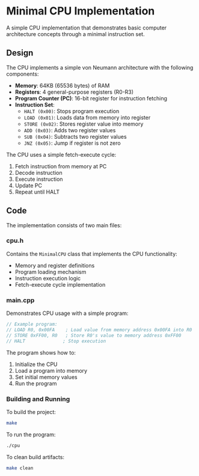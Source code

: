 # Minimal CPU Implementation

A simple CPU implementation that demonstrates basic computer architecture concepts through a minimal instruction set.

## Design

The CPU implements a simple von Neumann architecture with the following components:

- **Memory**: 64KB (65536 bytes) of RAM
- **Registers**: 4 general-purpose registers (R0-R3)
- **Program Counter (PC)**: 16-bit register for instruction fetching
- **Instruction Set**:
  - `HALT (0x00)`: Stops program execution
  - `LOAD (0x01)`: Loads data from memory into register
  - `STORE (0x02)`: Stores register value into memory
  - `ADD (0x03)`: Adds two register values
  - `SUB (0x04)`: Subtracts two register values
  - `JNZ (0x05)`: Jump if register is not zero

The CPU uses a simple fetch-execute cycle:
1. Fetch instruction from memory at PC
2. Decode instruction
3. Execute instruction
4. Update PC
5. Repeat until HALT

## Code

The implementation consists of two main files:

### cpu.h
Contains the `MinimalCPU` class that implements the CPU functionality:
- Memory and register definitions
- Program loading mechanism
- Instruction execution logic
- Fetch-execute cycle implementation

### main.cpp
Demonstrates CPU usage with a simple program:
```cpp
// Example program:
// LOAD R0, 0x00FA    ; Load value from memory address 0x00FA into R0
// STORE 0xFF00, R0   ; Store R0's value to memory address 0xFF00
// HALT              ; Stop execution
```

The program shows how to:
1. Initialize the CPU
2. Load a program into memory
3. Set initial memory values
4. Run the program

### Building and Running

To build the project:
```bash
make
```

To run the program:
```bash
./cpu
```

To clean build artifacts:
```bash
make clean
``` 